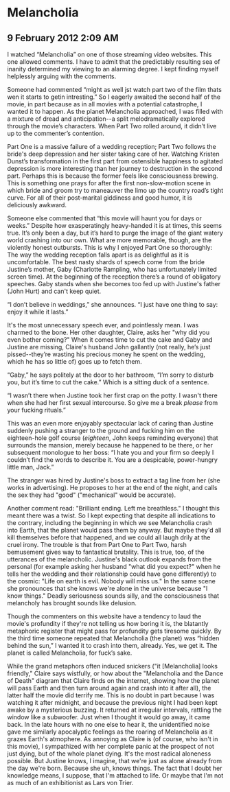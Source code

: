 # Melancholia
## 9 February 2012 2:09 AM

I watched “Melancholia” on one of those streaming video websites. This one allowed comments. I have to admit that the predictably resulting sea of inanity determined my viewing to an alarming degree. I kept finding myself helplessly arguing with the comments.

Someone had commented “might as well jst watch part two of the film thats wen it starts to getin intresting.” So I eagerly awaited the second half of the movie, in part because as in all movies with a potential catastrophe, I wanted it to happen. As the planet Melancholia approached, I was filled with a mixture of dread and anticipation--a split melodramatically explored through the movie’s characters. When Part Two rolled around, it didn’t live up to the commenter’s contention.

Part One is a massive failure of a wedding reception; Part Two follows the bride's deep depression and her sister taking care of her. Watching Kristen Dunst’s transformation in the first part from ostensible happiness to agitated depression is more interesting than her journey to destruction in the second part. Perhaps this is because the former feels like consciousness brewing. This is something one prays for after the first non-slow-motion scene in which bride and groom try to maneauver the limo up the country road’s tight curve. For all of their post-marital giddiness and good humor, it is deliciously awkward.

Someone else commented that “this movie will haunt you for days or weeks.” Despite how exasperatingly heavy-handed it is at times, this seems true. It’s only been a day, but it’s hard to purge the image of the giant watery world crashing into our own. What are more memorable, though, are the violently honest outbursts. This is why I enjoyed Part One so thoroughly: The way the wedding reception falls apart is as delightful as it is uncomfortable. The best nasty shards of speech come from the bride Justine’s mother, Gaby (Charlotte Rampling, who has unfortunately limited screen time). At the beginning of the reception there’s a round of obligatory speeches. Gaby stands when she becomes too fed up with Justine's father (John Hurt) and can't keep quiet.

“I don’t believe in weddings,” she announces. “I just have one thing to say: enjoy it while it lasts.”

It's the most unnecessary speech ever, and pointlessly mean. I was charmed to the bone. Her other daughter, Claire, asks her "why did you even bother coming?" When it comes time to cut the cake and Gaby and Justine are missing, Claire's husband John gallantly (not really, he’s just pissed--they’re wasting his precious money he spent on the wedding, which he has so little of) goes up to fetch them.

“Gaby,” he says politely at the door to her bathroom, “I’m sorry to disturb you, but it’s time to cut the cake.” Which is a sitting duck of a sentence.

“I wasn’t there when Justine took her first crap on the potty. I wasn't there when she had her first sexual intercourse. So give me a break _please_ from your fucking rituals.”

This was an even more enjoyably spectacular lack of caring than Justine suddenly pushing a stranger to the ground and fucking him on the eighteen-hole golf course (_eighteen_, John keeps reminding everyone) that surrounds the mansion, merely because he happened to be there, or her subsequent monologue to her boss: “I hate you and your firm so deeply I couldn’t find the words to describe it. You are a despicable, power-hungry little man, Jack.”

The stranger was hired by Justine's boss to extract a tag line from her (she works in advertising). He proposes to her at the end of the night, and calls the sex they had "good" ("mechanical" would be accurate).

Another comment read: "Brilliant ending. Left me breathless." I thought this meant there was a twist. So I kept expecting that despite all indications to the contrary, including the beginning in which we see Melancholia crash into Earth, that the planet would pass them by anyway. But maybe they'd all kill themselves before that happened, and we could all laugh drily at the cruel irony. The trouble is that from Part One to Part Two, harsh bemusement gives way to fantastical brutality. This is true, too, of the utterances of the melancholic. Justine's black outlook expands from the personal (for example asking her husband "what did you expect?" when he tells her the wedding and their relationship could have gone differently) to the cosmic: "Life on earth is evil. Nobody will miss us." In the same scene she pronounces that she knows we're alone in the universe because "I know things." Deadly seriousness sounds silly, and the consciousness that melancholy has brought sounds like delusion.

Though the commenters on this website have a tendency to laud the movie's profundity if they're not telling us how boring it is, the blatantly metaphoric register that might pass for profundity gets tiresome quickly. By the third time someone repeated that Melancholia (the planet) was “hidden behind the sun,” I wanted it to crash into them, already. Yes, we get it. The planet is called Melancholia, for fuck’s sake.

While the grand metaphors often induced snickers ("it [Melancholia] looks friendly," Claire says wistfully, or how about the "Melancholia and the Dance of Death" diagram that Claire finds on the internet, showing how the planet will pass Earth and then turn around again and crash into it after all), the latter half the movie did terrify me. This is no doubt in part because I was watching it after midnight, and because the previous night I had been kept awake by a mysterious buzzing. It returned at irregular intervals, rattling the window like a subwoofer. Just when I thought it would go away, it came back. In the late hours with no one else to hear it, the unidentified noise gave me similarly apocalyptic feelings as the roaring of Melancholia as it grazes Earth's atmophere. As annoying as Claire is (of course, who isn't in this movie), I sympathized with her complete panic at the prospect of not just dying, but of the whole planet dying. It's the most radical aloneness possible. But Justine knows, I imagine, that we're just as alone already from the day we're born. Because she uh, knows things. The fact that I doubt her knowledge means, I suppose, that I'm attached to life. Or maybe that I'm not as much of an exhibitionist as Lars von Trier.